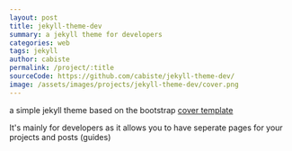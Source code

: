 ```yaml
---
layout: post
title: jekyll-theme-dev
summary: a jekyll theme for developers
categories: web
tags: jekyll
author: cabiste
permalink: /project/:title
sourceCode: https://github.com/cabiste/jekyll-theme-dev/
image: /assets/images/projects/jekyll-theme-dev/cover.png
---
```


a simple jekyll theme based on the bootstrap [cover template](https://getbootstrap.com/docs/5.3/examples/cover/)

It's mainly for developers as it allows you to have seperate pages for your projects and posts (guides)